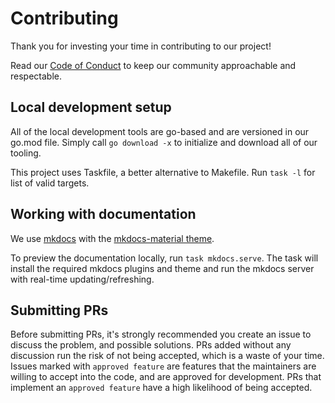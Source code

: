 # Contributing

Thank you for investing your time in contributing to our project!

Read our [Code of Conduct](https://github.com/vektra/mockery/blob/master/CODE_OF_CONDUCT.md) to keep our community approachable and respectable.

## Local development setup

All of the local development tools are go-based and are versioned in our go.mod file. Simply call `go download -x` to initialize and download all of our tooling.

This project uses Taskfile, a better alternative to Makefile. Run `task -l` for list of valid targets.

## Working with documentation

We use [mkdocs](https://www.mkdocs.org/) with the [mkdocs-material theme](https://squidfunk.github.io/mkdocs-material/).

To preview the documentation locally, run `task mkdocs.serve`. The task will install the required mkdocs plugins and theme
and run the mkdocs server with real-time updating/refreshing.

## Submitting PRs

Before submitting PRs, it's strongly recommended you create an issue to discuss the problem, and possible solutions. PRs added without any discussion run the risk of not being accepted, which is a waste of your time. Issues marked with `approved feature` are features that the maintainers are willing to accept into the code, and are approved for development. PRs that implement an `approved feature` have a high likelihood of being accepted.
